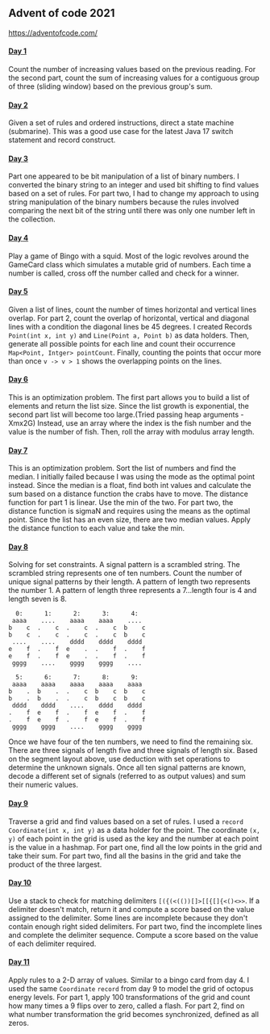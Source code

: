 ## Advent of code 2021
https://adventofcode.com/

#### [Day 1](https://github.com/ericbalawejder/advent-of-code/tree/main/src/main/java/aoc/year2021/day1)
Count the number of increasing values based on the previous reading. For the second part, count the sum
of increasing values for a contiguous group of three (sliding window) based on the previous group's sum.


#### [Day 2](https://github.com/ericbalawejder/advent-of-code/tree/main/src/main/java/aoc/year2021/day2)
Given a set of rules and ordered instructions, direct a state machine (submarine). This was a good use 
case for the latest Java 17 switch statement and record construct.


#### [Day 3](https://github.com/ericbalawejder/advent-of-code/tree/main/src/main/java/aoc/year2021/day3)
Part one appeared to be bit manipulation of a list of binary numbers. I converted the binary string to 
an integer and used bit shifting to find values based on a set of rules. For part two, I had to change 
my approach to using string manipulation of the binary numbers because the rules involved comparing
the next bit of the string until there was only one number left in the collection.


#### [Day 4](https://github.com/ericbalawejder/advent-of-code/tree/main/src/main/java/aoc/year2021/day4)
Play a game of Bingo with a squid. Most of the logic revolves around the GameCard class which simulates
a mutable grid of numbers. Each time a number is called, cross off the number called and check for a winner.


#### [Day 5](https://github.com/ericbalawejder/advent-of-code/tree/main/src/main/java/aoc/year2021/day5)
Given a list of lines, count the number of times horizontal and vertical lines overlap. For part 2, count
the overlap of horizontal, vertical and diagonal lines with a condition the diagonal lines be 45 degrees.
I created Records `Point(int x, int y)` and `Line(Point a, Point b)` as data holders. Then, generate all
possible points for each line and count their occurrence `Map<Point, Intger> pointCount`. Finally,
counting the points that occur more than once `v -> v > 1` shows the overlapping points on the lines.


#### [Day 6](https://github.com/ericbalawejder/advent-of-code/tree/main/src/main/java/aoc/year2021/day6)
This is an optimization problem. The first part allows you to build a list of elements and return the list
size. Since the list growth is exponential, the second part list will become too large.(Tried passing heap 
arguments -Xmx2G) Instead, use an array where the index is the fish number and the value is the number of 
fish. Then, roll the array with modulus array length.


#### [Day 7](https://github.com/ericbalawejder/advent-of-code/tree/main/src/main/java/aoc/year2021/day7)
This is an optimization problem. Sort the list of numbers and find the median. I initially failed because
I was using the mode as the optimal point instead. Since the median is a float, find both int values and
calculate the sum based on a distance function the crabs have to move. The distance function for part 1 is
linear. Use the min of the two. For part two, the distance function is sigmaN and requires using the means
as the optimal point. Since the list has an even size, there are two median values. Apply the distance
function to each value and take the min.


#### [Day 8](https://github.com/ericbalawejder/advent-of-code/tree/main/src/main/java/aoc/year2021/day8)
Solving for set constraints. A signal pattern is a scrambled string. The scrambled string represents one of 
ten numbers. Count the number of unique signal patterns by their length. A pattern of length two represents 
the number 1. A pattern of length three represents a 7...length four is 4 and length seven is 8.
```
  0:      1:      2:      3:      4:
 aaaa    ....    aaaa    aaaa    ....
b    c  .    c  .    c  .    c  b    c
b    c  .    c  .    c  .    c  b    c
 ....    ....    dddd    dddd    dddd
e    f  .    f  e    .  .    f  .    f
e    f  .    f  e    .  .    f  .    f
 gggg    ....    gggg    gggg    ....

  5:      6:      7:      8:      9:
 aaaa    aaaa    aaaa    aaaa    aaaa
b    .  b    .  .    c  b    c  b    c
b    .  b    .  .    c  b    c  b    c
 dddd    dddd    ....    dddd    dddd
.    f  e    f  .    f  e    f  .    f
.    f  e    f  .    f  e    f  .    f
 gggg    gggg    ....    gggg    gggg
```
Once we have four of the ten numbers, we need to find the remaining six. There are three signals of 
length five and three signals of length six. Based on the segment layout above, use deduction with 
set operations to determine the unknown signals. Once all ten signal patterns are known, decode
a different set of signals (referred to as output values) and sum their numeric values.


#### [Day 9](https://github.com/ericbalawejder/advent-of-code/tree/main/src/main/java/aoc/year2021/day9)
Traverse a grid and find values based on a set of rules. I used a `record` `Coordinate(int x, int y)` 
as a data holder for the point. The coordinate `(x, y)` of each point in the grid is used as the key and 
the number at each point is the value in a hashmap. For part one, find all the low points in the grid and 
take their sum. For part two, find all the basins in the grid and take the product of the three largest.


#### [Day 10](https://github.com/ericbalawejder/advent-of-code/tree/main/src/main/java/aoc/year2021/day10)
Use a stack to check for matching delimiters `[({(<(())[]>[[{[]{<()<>>`. If a delimiter doesn't match, 
return it and compute a score based on the value assigned to the delimiter. Some lines are incomplete
because they don't contain enough right sided delimiters. For part two, find the incomplete lines and 
complete the delimiter sequence. Compute a score based on the value of each delimiter required.


#### [Day 11](https://github.com/ericbalawejder/advent-of-code/tree/main/src/main/java/aoc/year2021/day11)
Apply rules to a 2-D array of values. Similar to a bingo card from day 4. I used the same `Coordinate`
`record` from day 9 to model the grid of octopus energy levels. For part 1, apply 100 transformations
of the grid and count how many times a 9 flips over to zero, called a flash. For part 2, find on what
number transformation the grid becomes synchronized, defined as all zeros.
